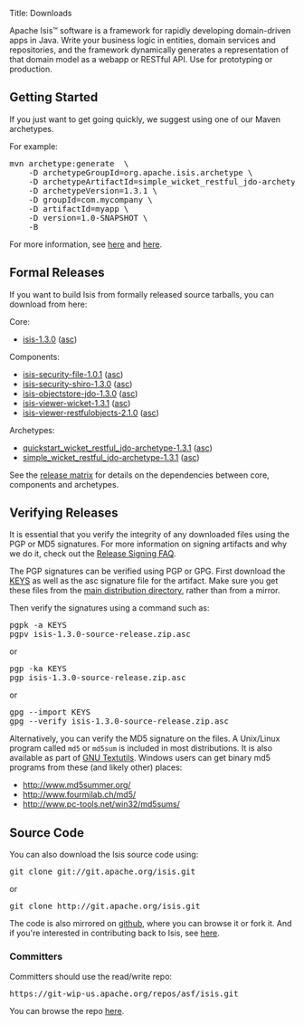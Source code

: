 Title: Downloads

Apache Isis&trade; software is a framework for rapidly developing domain-driven apps in Java. Write your business logic in entities, domain services and repositories, and the framework dynamically generates a representation of that domain model as a webapp or RESTful API.  Use for prototyping or production.

## Getting Started

If you just want to get going quickly, we suggest using one of our Maven archetypes.

For example:

<pre>
mvn archetype:generate  \
    -D archetypeGroupId=org.apache.isis.archetype \
    -D archetypeArtifactId=simple_wicket_restful_jdo-archetype \
    -D archetypeVersion=1.3.1 \
    -D groupId=com.mycompany \
    -D artifactId=myapp \
    -D version=1.0-SNAPSHOT \
    -B
</pre>

For more information, see [here](getting-started/simple-archetype.html) and [here](getting-started/quickstart-archetype.html).

## Formal Releases

If you want to build Isis from formally released source tarballs, you can download from here:

Core:

* [isis-1.3.0](https://dist.apache.org/repos/dist/release/isis/core/isis-1.3.0-source-release.zip) ([asc](https://dist.apache.org/repos/dist/release/isis/core/isis-1.3.0-source-release.zip.asc))

Components:

* [isis-security-file-1.0.1](https://dist.apache.org/repos/dist/release/isis/component/security/file/isis-security-file-1.0.1-source-release.zip) ([asc](https://dist.apache.org/repos/dist/release/isis/component/security/file/isis-security-file-1.0.1-source-release.zip.asc))
* [isis-security-shiro-1.3.0](https://dist.apache.org/repos/dist/release/isis/component/security/shiro/isis-security-shiro-1.3.0-source-release.zip) ([asc](https://dist.apache.org/repos/dist/release/isis/component/security/shiro/isis-security-shiro-1.3.0-source-release.zip.asc))
* [isis-objectstore-jdo-1.3.0](https://dist.apache.org/repos/dist/release/isis/component/objectstore/jdo/isis-objectstore-jdo-1.3.0-source-release.zip) ([asc](https://dist.apache.org/repos/dist/release/isis/component/objectstore/jdo/isis-objectstore-jdo-1.3.0-source-release.zip.asc))
* [isis-viewer-wicket-1.3.1](https://dist.apache.org/repos/dist/release/isis/component/viewer/wicket/isis-viewer-wicket-1.3.1-source-release.zip) ([asc](https://dist.apache.org/repos/dist/release/isis/component/viewer/wicket/isis-viewer-wicket-1.3.1-source-release.zip.asc))
* [isis-viewer-restfulobjects-2.1.0](https://dist.apache.org/repos/dist/release/isis/component/viewer/restfulobjects/isis-viewer-restfulobjects-2.1.0-source-release.zip) ([asc](https://dist.apache.org/repos/dist/release/isis/component/viewer/restfulobjects/isis-viewer-restfulobjects-2.1.0-source-release.zip.asc))

Archetypes:

* [quickstart_wicket_restful_jdo-archetype-1.3.1](https://dist.apache.org/repos/dist/release/isis/archetype/quickstart_wicket_restful_jdo-archetype/quickstart_wicket_restful_jdo-archetype-1.3.1-source-release.zip) ([asc](https://dist.apache.org/repos/dist/release/isis/archetype/quickstart_wicket_restful_jdo-archetype/quickstart_wicket_restful_jdo-archetype-1.3.1-source-release.zip.asc))
* [simple_wicket_restful_jdo-archetype-1.3.1](https://dist.apache.org/repos/dist/release/isis/archetype/simple_wicket_restful_jdo-archetype/simple_wicket_restful_jdo-archetype-1.3.1-source-release.zip) ([asc](https://dist.apache.org/repos/dist/release/isis/archetype/simple_wicket_restful_jdo-archetype/simple_wicket_restful_jdo-archetype-1.3.1-source-release.zip.asc))

See the [release matrix](release-matrix.html) for details on the dependencies between core, components and archetypes.

## Verifying Releases

It is essential that you verify the integrity of any downloaded files using
the PGP or MD5 signatures.  For more information on signing artifacts and
why we do it, check out the
[Release Signing FAQ](http://www.apache.org/dev/release-signing.html).

The PGP signatures can be verified using PGP or GPG.  First download the [KEYS](https://git-wip-us.apache.org/repos/asf/isis/repo?p=isis.git;a=blob_plain;f=KEYS;hb=master) as well as the asc signature file for the artifact.  Make sure you get these files from the [main distribution directory](https://dist.apache.org/repos/dist/release/isis/), rather than from a mirror.

Then verify the signatures using a command such as:

<pre>
pgpk -a KEYS
pgpv isis-1.3.0-source-release.zip.asc
</pre>

or
<pre>
pgp -ka KEYS
pgp isis-1.3.0-source-release.zip.asc
</pre>

or
<pre>
gpg --import KEYS
gpg --verify isis-1.3.0-source-release.zip.asc
</pre>

Alternatively, you can verify the MD5 signature on the files. A Unix/Linux
program called `md5` or `md5sum` is included in most distributions.  It is
also available as part of
[GNU Textutils](http://www.gnu.org/software/textutils/textutils.html).
Windows users can get binary md5 programs from these (and likely other) places:

 * <http://www.md5summer.org/>
 * <http://www.fourmilab.ch/md5/>
 * <http://www.pc-tools.net/win32/md5sums/>


## Source Code

You can also download the Isis source code using:

<pre>
git clone git://git.apache.org/isis.git
</pre>

or

<pre>
git clone http://git.apache.org/isis.git
</pre>

The code is also mirrored on [github](http://github.com/apache/isis), where you can browse it or fork it.   And if you're interested in contributing back to Isis, see [here](contributors/contributing.html).
       
### Committers

Committers should use the read/write repo:

<pre>
https://git-wip-us.apache.org/repos/asf/isis.git
</pre>

You can browse the repo [here](https://git-wip-us.apache.org/repos/asf/isis/repo?p=isis.git;a=summary).

